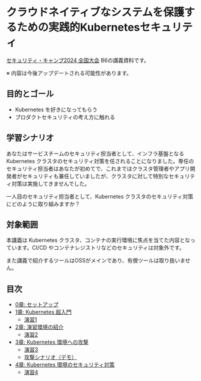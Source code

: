 # クラウドネイティブなシステムを保護するための実践的Kubernetesセキュリティ

[セキュリティ・キャンプ2024 全国大会](https://www.ipa.go.jp/jinzai/security-camp/2024/camp/zenkoku/index.html) B6の講義資料です。

※ 内容は今後アップデートされる可能性があります。

## 目的とゴール

- Kubernetes を好きになってもらう
- プロダクトセキュリティの考え方に触れる

## 学習シナリオ

あなたはサービスチームのセキュリティ担当者として、インフラ基盤となる Kubernetes クラスタのセキュリティ対策を任されることになりました。専任のセキュリティ担当者はあなたが初めてで、これまではクラスタ管理者やアプリ開発者がセキュリティも兼任していましたが、クラスタに対して特別なセキュリティ対策は実施してきませんでした。

一人目のセキュリティ担当者として、Kubernetes クラスタのセキュリティ対策にどのように取り組みますか？

## 対象範囲

本講義は Kubernetes クラスタ、コンテナの実行環境に焦点を当てた内容となっています。CI/CD やコンテナレジストリなどのセキュリティは対象外です。

また講義で紹介するツールはOSSがメインであり、有償ツールは取り扱いません。

## 目次

- [0章: セットアップ](./ch00_setup/README.md)
- [1章: Kubernetes 超入門](./ch01_k8s_intro/README.md)
  - [演習1](./ch01_k8s_intro/training.md)
- [2章: 演習環境の紹介](./ch02_environment/README.md)
  - [演習2](./ch02_environment/training.md)
- [3章: Kubernetes 環境への攻撃](./ch03_attacking_k8s/README.md)
  - [演習3](./ch03_attacking_k8s/training.md)
  - [攻撃シナリオ（デモ）](./ch03_attacking_k8s/attack_scenario.md)
- [4章: Kubernetes 環境のセキュリティ対策](./ch04_hardening_k8s/README.md)
  - [演習4](./ch04_hardening_k8s/training.md)
